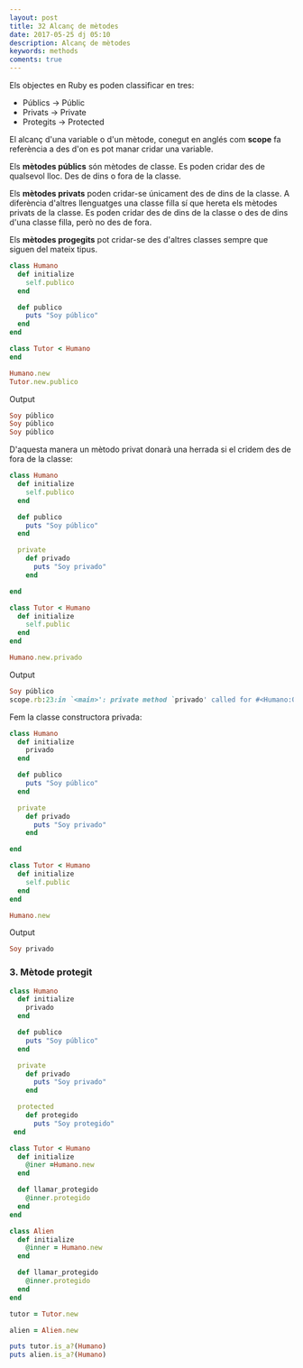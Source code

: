 ```yaml
---
layout: post
title: 32 Alcanç de mètodes
date: 2017-05-25 dj 05:10
description: Alcanç de mètodes
keywords: methods
coments: true
---
```



Els objectes en Ruby es poden classificar en tres:

- Públics -> Públic
- Privats -> Private
- Protegits -> Protected

El alcanç d'una variable o d'un mètode, conegut en anglés com **scope** fa referència a des d'on es pot manar cridar una variable.

Els **mètodes públics** són mètodes de classe. Es poden cridar des de qualsevol lloc. Des de dins o fora de la classe.

Els **mètodes privats** poden cridar-se únicament des de dins de la classe. A diferència d'altres llenguatges una classe filla sí que hereta els mètodes privats de la classe. Es poden cridar des de dins de la classe o des de dins d'una classe filla, però no des de fora.

Els **mètodes progegits** pot cridar-se des d'altres classes sempre que siguen del mateix tipus. 


```ruby
class Humano
  def initialize
    self.publico
  end

  def publico
    puts "Soy público"
  end
end

class Tutor < Humano
end

Humano.new
Tutor.new.publico
```

Output

```ruby
Soy público
Soy público
Soy público
```

D'aquesta manera un mètodo privat donarà una herrada si el cridem des de fora de la classe:

```ruby
class Humano
  def initialize
    self.publico
  end

  def publico
    puts "Soy público"  
  end

  private
    def privado
      puts "Soy privado"
    end

end

class Tutor < Humano
  def initialize
    self.public
  end
end

Humano.new.privado
```

Output

```ruby
Soy público
scope.rb:23:in `<main>': private method `privado' called for #<Humano:0x00000001dac090> (NoMethodError)
```

Fem la classe constructora privada:

```ruby
class Humano
  def initialize
    privado
  end

  def publico
    puts "Soy público"
  end

  private
    def privado
      puts "Soy privado"
    end

end

class Tutor < Humano
  def initialize
    self.public
  end
end

Humano.new
```

Output

```ruby
Soy privado
```

### 3. Mètode protegit

```ruby
class Humano
  def initialize
    privado
  end

  def publico
    puts "Soy público"
  end

  private
    def privado
      puts "Soy privado"
    end

  protected
    def protegido
      puts "Soy protegido"
 end

class Tutor < Humano
  def initialize
    @iner =Humano.new
  end

  def llamar_protegido
    @inner.protegido
  end
end

class Alien
  def initialize
    @inner = Humano.new
  end

  def llamar_protegido
    @inner.protegido
  end
end

tutor = Tutor.new

alien = Alien.new

puts tutor.is_a?(Humano)
puts alien.is_a?(Humano)
```

